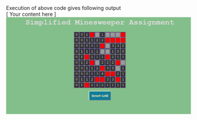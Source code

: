 <div align=”center”> Execution of above code gives following output</div>
<div align=”center”> [ Your content here ]</div> 
<img src="example.png" title="Minesweeper">